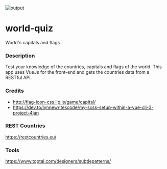 ![output](https://user-images.githubusercontent.com/27522462/119572168-5a194080-bd80-11eb-8462-ba7ddae05255.gif)

# world-quiz

World's capitals and flags

### Description

Test your knowledge of the countries, capitals and flags of the world. This app uses VueJs for the front-end and gets the countries data from a RESTful API.

### Credits

- http://flag-icon-css.lip.is/game/capital/
- https://dev.to/lynnewritescode/my-scss-setup-within-a-vue-cli-3-project-4jan

### REST Countries

https://restcountries.eu/

### Tools

https://www.toptal.com/designers/subtlepatterns/
